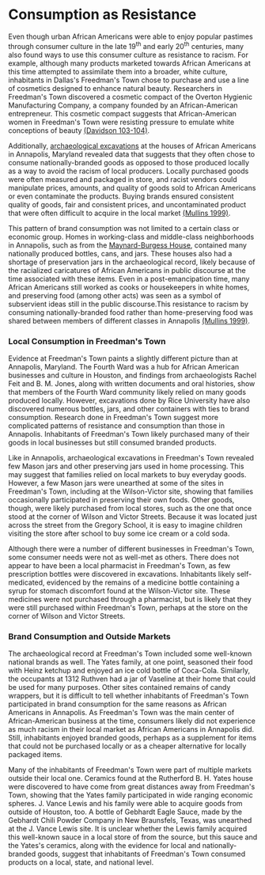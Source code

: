 <h1 id="top">Consumption as Resistance</h1>

Even though urban African Americans were able to enjoy popular pastimes through consumer culture in the late 19<sup>th</sup> and early 20<sup>th</sup> centuries, many also found ways to use this consumer culture as resistance to racism. For example, although many products marketed towards African Americans at this time attempted to assimilate them into a broader, white culture, inhabitants in Dallas's Freedman's Town chose to purchase and use a line of cosmetics designed to enhance natural beauty. Researchers in Freedman's Town discovered a cosmetic compact of the Overton Hygienic Manufacturing Company, a company founded by an African-American entrepreneur. This cosmetic compact suggests that African-American women in Freedman's Town were resisting pressure to emulate white conceptions of beauty [(Davidson 103-104)](about.html#bibliography).

Additionally, [archaeological excavations](http://www.aia.umd.edu/index.html) at the houses of African Americans in Annapolis, Maryland revealed data that suggests that they often chose to consume nationally-branded goods as opposed to those produced locally as a way to avoid the racism of local producers. Locally purchased goods were often measured and packaged in store, and racist vendors could manipulate prices, amounts, and quality of goods sold to African Americans or even contaminate the products. Buying brands ensured consistent quality of goods, fair and consistent prices, and uncontaminated product that were often difficult to acquire in the local market [(Mullins 1999)](about.html#bibliography). 

This pattern of brand consumption was not limited to a certain class or economic group. Homes in working-class and middle-class neighborhoods in Annapolis, such as from the [Maynard-Burgess House](http://www.aia.umd.edu/maynard.html), contained many nationally produced bottles, cans, and jars. These houses also had a shortage of preservation jars in the archaeological record, likely because of the racialized caricatures of African Americans in public discourse at the time associated with these items. Even in a post-emancipation time, many African Americans still worked as cooks or housekeepers in white homes, and preserving food (among other acts) was seen as a symbol of subservient ideas still in the public discourse.This resistance to racism by consuming nationally-branded food rather than home-preserving food was shared between members of different classes in Annapolis [(Mullins 1999)](about.html#bibliography).

<h3 id "local">Local Consumption in Freedman's Town</h3>

Evidence at Freedman's Town paints a slightly different picture than at Annapolis, Maryland. The Fourth Ward was a hub for African American businesses and culture in Houston, and findings from archaeologists Rachel Feit and B. M. Jones, along with written documents and oral histories, show that members of the Fourth Ward community likely relied on many goods produced locally. However, excavations done by Rice University have also discovered numerous bottles, jars, and other containers with ties to brand consumption. Research done in Freedman's Town suggest more complicated patterns of resistance and consumption than those in Annapolis. Inhabitants of Freedman's Town likely purchased many of their goods in local businesses but still consumed branded products.

Like in Annapolis, archaeological excavations in Freedman's Town revealed few Mason jars and other preserving jars used in home processing. This may suggest that families relied on local markets to buy everyday goods. However, a few Mason jars were unearthed at some of the sites in Freedman's Town, including at the Wilson-Victor site, showing that families occasionally participated in preserving their own foods. Other goods, though, were likely purchased from local stores, such as the one that once stood at the corner of Wilson and Victor Streets. Because it was located just across the street from the Gregory School, it is easy to imagine children visiting the store after school to buy some ice cream or a cold soda. 

Although there were a number of different businesses in Freedman's Town, some consumer needs were not as well-met as others. There does not appear to have been a local pharmacist in Freedman's Town, as few prescription bottles were discovered in excavations. Inhabitants likely self-medicated, evidenced by the remains of a medicine bottle containing a syrup for stomach discomfort found at the Wilson-Victor site. These medicines were not purchased through a pharmacist, but is likely that they were still purchased within Freedman's Town, perhaps at the store on the corner of Wilson and Victor Streets.

<h3 id="brand">Brand Consumption and Outside Markets</h3>

The archaeological record at Freedman's Town included some well-known national brands as well. The Yates family, at one point, seasoned their food with Heinz ketchup and enjoyed an ice cold bottle of Coca-Cola. Similarly, the occupants at 1312 Ruthven had a jar of Vaseline at their home that could be used for many purposes. Other sites contained remains of candy wrappers, but it is difficult to tell whether inhabitants of Freedman's Town participated in brand consumption for the same reasons as African Americans in Annapolis. As Freedman's Town was the main center of African-American business at the time, consumers likely did not experience as much racism in their local market as African Americans in Annapolis did. Still, inhabitants enjoyed branded goods, perhaps as a supplement for items that could not be purchased locally or as a cheaper alternative for locally packaged items.

Many of the inhabitants of Freedman's Town were part of multiple markets outside their local one. Ceramics found at the Rutherford B. H. Yates house were discovered to have come from great distances away from Freedman's Town, showing that the Yates family participated in wide ranging economic spheres. J. Vance Lewis and his family were able to acquire goods from outside of Houston, too. A bottle of Gebhardt Eagle Sauce, made by the Gebhardt Chili Powder Company in New Braunsfels, Texas, was unearthed at the J. Vance Lewis site. It is unclear whether the Lewis family acquired this well-known sauce in a local store of from the source, but this sauce and the Yates's ceramics, along with the evidence for local and nationally-branded goods, suggest that inhabitants of Freedman's Town consumed products on a local, state, and national level. 
